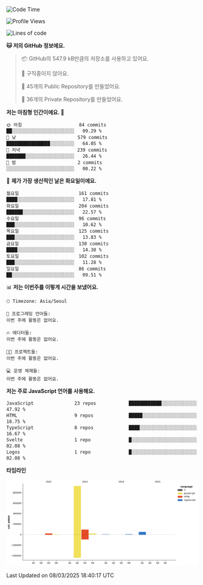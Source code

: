 <!--START_SECTION:waka-->
![Code Time](http://img.shields.io/badge/Code%20Time-131%20hrs%204%20mins-blue)

![Profile Views](http://img.shields.io/badge/Profile%20Views-0-blue)

![Lines of code](https://img.shields.io/badge/%EC%A0%80%EB%8A%94%20%EC%97%AC%ED%83%9C%EA%B9%8C%EC%A7%80%20-1.1%20million%20%EC%A4%84%EC%9D%98%20%EC%BD%94%EB%93%9C%EB%A5%BC%20%EC%9E%91%EC%84%B1%ED%96%88%EC%96%B4%EC%9A%94.-blue)

**🐱 저의 GitHub 정보에요.** 

> 📦 GitHub의 547.9 kB만큼의 저장소를 사용하고 있어요. 
 > 
> 🚫 구직중이지 않아요.
 > 
> 📜 45개의 Public Repository를 만들었어요. 
 > 
> 🔑 36개의 Private Repository를 만들었어요. 
 > 
**저는 아침형 인간이에요. 🐤** 

```text
🌞 아침                     84 commits          ██░░░░░░░░░░░░░░░░░░░░░░░   09.29 % 
🌆 낮　                     579 commits         ████████████████░░░░░░░░░   64.05 % 
🌃 저녁                     239 commits         ███████░░░░░░░░░░░░░░░░░░   26.44 % 
🌙 밤　                     2 commits           ░░░░░░░░░░░░░░░░░░░░░░░░░   00.22 % 
```
📅 **제가 가장 생산적인 날은 화요일이에요.** 

```text
월요일                      161 commits         ████░░░░░░░░░░░░░░░░░░░░░   17.81 % 
화요일                      204 commits         ██████░░░░░░░░░░░░░░░░░░░   22.57 % 
수요일                      96 commits          ███░░░░░░░░░░░░░░░░░░░░░░   10.62 % 
목요일                      125 commits         ███░░░░░░░░░░░░░░░░░░░░░░   13.83 % 
금요일                      130 commits         ████░░░░░░░░░░░░░░░░░░░░░   14.38 % 
토요일                      102 commits         ███░░░░░░░░░░░░░░░░░░░░░░   11.28 % 
일요일                      86 commits          ██░░░░░░░░░░░░░░░░░░░░░░░   09.51 % 
```


📊 **저는 이번주를 이렇게 시간을 보냈어요.** 

```text
🕑︎ Timezone: Asia/Seoul

💬 프로그래밍 언어들: 
이번 주에 활동은 없어요.

🔥 에디터들: 
이번 주에 활동은 없어요.

🐱‍💻 프로젝트들: 
이번 주에 활동은 없어요.

💻 운영 체제들: 
이번 주에 활동은 없어요.
```

**저는 주로 JavaScript 언어를 사용해요.** 

```text
JavaScript               23 repos            ████████████░░░░░░░░░░░░░   47.92 % 
HTML                     9 repos             █████░░░░░░░░░░░░░░░░░░░░   18.75 % 
TypeScript               8 repos             ████░░░░░░░░░░░░░░░░░░░░░   16.67 % 
Svelte                   1 repo              █░░░░░░░░░░░░░░░░░░░░░░░░   02.08 % 
Logos                    1 repo              █░░░░░░░░░░░░░░░░░░░░░░░░   02.08 % 
```



**타임라인**

![Lines of Code chart](https://raw.githubusercontent.com/project-dy/project-dy/main/assets/bar_graph.png)


 Last Updated on 08/03/2025 18:40:17 UTC
<!--END_SECTION:waka-->
